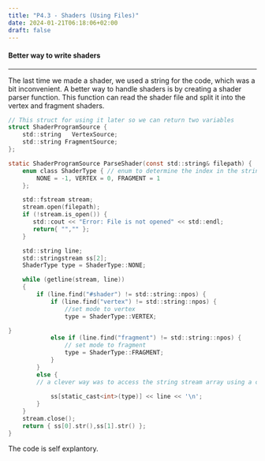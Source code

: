 ```yaml
---
title: "P4.3 - Shaders (Using Files)"
date: 2024-01-21T06:18:06+02:00
draft: false
---
```


#### Better way to write shaders

------------

The last time we made a shader, we used a string for the code, which was a bit inconvenient. A better way to handle shaders is by creating a shader parser function. This function can read the shader file and split it into the vertex and fragment shaders.
```c
// This struct for using it later so we can return two variables
struct ShaderProgramSource {
    std::string   VertexSource;
    std::string FragmentSource;
};

static ShaderProgramSource ParseShader(const std::string& filepath) {
    enum class ShaderType { // enum to determine the index in the string stream array
        NONE = -1, VERTEX = 0, FRAGMENT = 1
    };

    std::fstream stream;
    stream.open(filepath);
    if (!stream.is_open()) {
       std::cout << "Error: File is not opened" << std::endl;
       return{ "","" };
    }

    std::string line;
    std::stringstream ss[2];
    ShaderType type = ShaderType::NONE;

    while (getline(stream, line))
    {
        if (line.find("#shader") != std::string::npos) {
            if (line.find("vertex") != std::string::npos) {
                //set mode to vertex
                type = ShaderType::VERTEX;

}
            else if (line.find("fragment") != std::string::npos) {
                // set mode to fragment
                type = ShaderType::FRAGMENT;
            }
        }
        else {
		// a clever way was to access the string stream array using a cast of the type enum to an int so it's a lot easier and kinda automatic.
		
            ss[static_cast<int>(type)] << line << '\n';
        }
    }
    stream.close();
    return { ss[0].str(),ss[1].str() };
}
```

The code is self explantory.